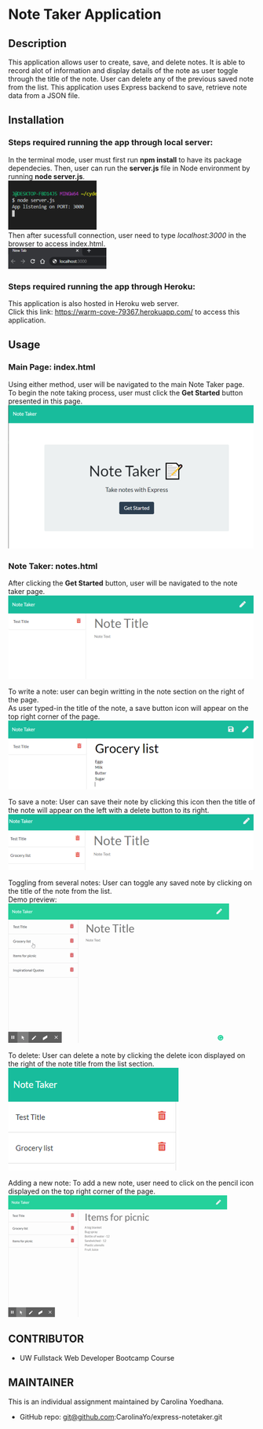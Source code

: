 # Note Taker Application

## Description 

This application allows user to create, save, and delete notes.  It is able to record alot of information and display details of the note as user toggle through the title of the note. User can delete any of the previous saved note from the list. This application uses Express backend to save, retrieve note data from a JSON file.  

## Installation
### Steps required running the app through __local server__:

In the terminal mode, user must first run __npm install__ to have its package dependecies. Then, user can run the __server.js__ file in Node environment by running __node server.js__. \
![sever](public/assets/images/server.png) \
Then after sucessfull connection, user need to type _localhost:3000_ in the browser to access index.html. \
![localhost](public/assets/images/localhost.png) 

### Steps required running the app through __Heroku__:

This application is also hosted in Heroku web server. \
Click this link: https://warm-cove-79367.herokuapp.com/ to access this application.


## Usage 
### Main Page: index.html
Using either method, user will be navigated to the main Note Taker page. \
To begin the note taking process, user must click the __Get Started__ button presented in this page. \
![get-started](public/assets/images/main_page.png)

### Note Taker: notes.html
After clicking the  __Get Started__ button, user will be navigated to the note taker page. \
![note_page](public/assets/images/note_page.png)

To write a note: user can begin writting in the note section on the right of the page. \
As user typed-in the title of the note, a save button icon will appear on the top right corner of the page. \
![writting_note](public/assets/images/writting_note.png)

To save a note: User can save their note by clicking this icon then the title of the note will appear on the left with a delete button to its right. \
![saved_note](public/assets/images/saved_note.png)

Toggling from several notes: User can toggle any saved note by clicking on the title of the note from the list. \
Demo preview: \
![toggle_notes](public/assets/images/toggle.gif)

To delete: User can delete a note by clicking the delete icon displayed on the right of the note title from the list section. \
![delete_notes](public/assets/images/delete_note.png)

Adding a new note: To add a new note, user need to click on the pencil icon displayed on the top right corner of the page. \
![new_notes](public/assets/images/new_note.gif)

## CONTRIBUTOR
* UW Fullstack Web Developer Bootcamp Course

## MAINTAINER 
This is an individual assignment maintained by Carolina Yoedhana.
* GitHub repo: git@github.com:CarolinaYo/express-notetaker.git
